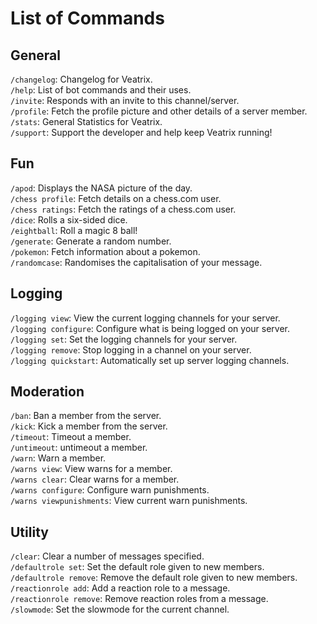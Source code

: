 # List of Commands

## General

`/changelog`: Changelog for Veatrix.  
`/help`: List of bot commands and their uses.  
`/invite`: Responds with an invite to this channel/server.  
`/profile`: Fetch the profile picture and other details of a server member.  
`/stats`: General Statistics for Veatrix.  
`/support`: Support the developer and help keep Veatrix running!

## Fun

`/apod`: Displays the NASA picture of the day.  
`/chess profile`: Fetch details on a chess.com user.  
`/chess ratings`: Fetch the ratings of a chess.com user.  
`/dice`: Rolls a six-sided dice.  
`/eightball`: Roll a magic 8 ball!  
`/generate`: Generate a random number.  
`/pokemon`: Fetch information about a pokemon.  
`/randomcase`: Randomises the capitalisation of your message.

## Logging

`/logging view`: View the current logging channels for your server.  
`/logging configure`: Configure what is being logged on your server.  
`/logging set`: Set the logging channels for your server.  
`/logging remove`: Stop logging in a channel on your server.  
`/logging quickstart`: Automatically set up server logging channels.

## Moderation

`/ban`: Ban a member from the server.  
`/kick`: Kick a member from the server.  
`/timeout`: Timeout a member.  
`/untimeout`: untimeout a member.  
`/warn`: Warn a member.  
`/warns view`: View warns for a member.  
`/warns clear`: Clear warns for a member.  
`/warns configure`: Configure warn punishments.  
`/warns viewpunishments`: View current warn punishments.

## Utility

`/clear`: Clear a number of messages specified.  
`/defaultrole set`: Set the default role given to new members.  
`/defaultrole remove`: Remove the default role given to new members.  
`/reactionrole add`: Add a reaction role to a message.  
`/reactionrole remove`: Remove reaction roles from a message.  
`/slowmode`: Set the slowmode for the current channel.

